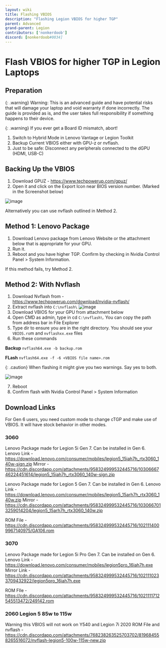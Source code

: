 ```yaml
---
layout: wiki
title: Flashing VBIOS
description: "Flashing Legion VBIOS for higher TGP"
parent: Advanced
grand-parent: Legion
contributors: ['nonkerdoob'] 
discord: [nonkerdoob#0034] 
---
```


# Flash VBIOS for higher TGP in Legion Laptops

## Preparation

{: .warning}
Warning: This is an advanced guide and have potential risks that will damage your laptop and void warranty if done incorrectly. The guide is provided as is, and the user takes full responsibility if something happens to their device.

{: .warning}
If you ever get a Board ID mismatch, abort!

1. Switch to Hybrid Mode in Lenovo Vantage or Legion Toolkit
2. Backup Current VBIOS either with GPU-z or nvflash.
3. Just to be safe: Disconnect any peripherals connected to the dGPU (HDMI, USB-C)

## Backing Up the VBIOS

1. Download GPUZ - https://www.techpowerup.com/gpuz/
2. Open it and click on the Export Icon near BIOS version number. (Marked in the Screenshot below)

![image](https://user-images.githubusercontent.com/100846697/210909114-bc46060e-0264-4ea5-9fa9-f32b83673d80.png)

Alternatively you can use nvflash outlined in Method 2.

## Method 1: Lenovo Package

1. Download Lenovo package from Lenovo Website or the attachment below that is appropriate for your GPU.
2. Run it.
3. Reboot and you have higher TGP. Confirm by checking in Nvidia Control Panel > System Information.

If this method fails, try Method 2.

## Method 2: With Nvflash
1. Download Nvflash from - https://www.techpowerup.com/download/nvidia-nvflash/
2. Extract nvflash into ``C:\nvflash\``
  ![image](https://user-images.githubusercontent.com/100846697/210909374-0ce998a5-11cf-4503-84dc-98662aba2ecb.png)
3. Download VBIOS for your GPU from attachment below
4. Open CMD as admin, type in cd ``C:\nvflash\``. You can copy the path from address bar in File Explorer
5. Type dir to ensure you are in the right directory. You should see your ``VBIOS.ro``m and ``nvflashxx.exe`` files
6. Run these commands

**Backup**
```nvflash64.exe -b backup.rom```

**FLash**
```nvflash64.exe -f -6 <VBIOS file name>.rom```

{: .caution}
When flashing it might give you two warnings. Say yes to both.

![image](https://user-images.githubusercontent.com/100846697/210909387-e38b9d6b-b016-4a2b-9902-273b5f74ac7d.png)

7. Reboot
8. Confirm flash with Nvidia Control Panel > System Information

## Download Links

For Gen 6 users, you need custom mode to change cTGP and make use of VBIOS. It will have stock behavior in other modes. 

### 3060
Lenovo Package made for Legion 5i Gen 7. Can be installed in Gen 6.
Lenovo Link - https://download.lenovo.com/consumer/mobiles/legion5_15iah7h_rtx3060_140w-sign.zip
Mirror - https://cdn.discordapp.com/attachments/958324999532445716/1030666746224451614/legion5_15iah7h_rtx3060_140w-sign.zip

Lenovo Package made for Legion 5 Gen 7. Can be installed in Gen 6.
Lenovo Link - https://download.lenovo.com/consumer/mobiles/legion5_15arh7h_rtx3060_140w.zip
Mirror - https://cdn.discordapp.com/attachments/958324999532445716/1030667013259014204/legion5_15arh7h_rtx3060_140w.zip

ROM File - https://cdn.discordapp.com/attachments/958324999532445716/1021114009967140975/GA106.rom

### 3070
Lenovo Package made for Legion 5i Pro Gen 7. Can be installed on Gen 6.
Lenovo Link - https://download.lenovo.com/consumer/mobiles/legion5pro_16iah7h.exe
Mirror Link - https://cdn.discordapp.com/attachments/958324999532445716/1021110233709432922/legion5pro_16iah7h.exe

ROM FIle - https://cdn.discordapp.com/attachments/958324999532445716/1021111712545513472/249142.rom

### 2060 Legion 5 85w to 115w
Warning this VBIOS will not work on Y540 and Legion 7i 2020
ROM File and nvflash - https://cdn.discordapp.com/attachments/768238263525703702/819684558265516072/nvflash-legion5-100w-115w-new.zip



